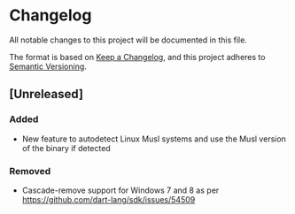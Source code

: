 # Changelog

All notable changes to this project will be documented in this file.

The format is based on [Keep a Changelog](https://keepachangelog.com/en/1.1.0/),
and this project adheres to [Semantic Versioning](https://semver.org/spec/v2.0.0.html).

## [Unreleased]

### Added

- New feature to autodetect Linux Musl systems and use the Musl version of the
binary if detected

### Removed

- Cascade-remove support for Windows 7 and 8 as per https://github.com/dart-lang/sdk/issues/54509
